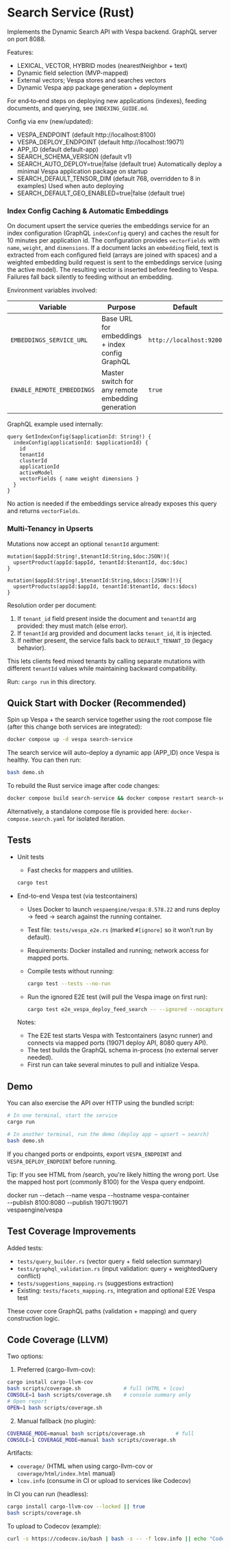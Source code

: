 # Search Service (Rust)

Implements the Dynamic Search API with Vespa backend. GraphQL server on port 8088.

Features:

- LEXICAL, VECTOR, HYBRID modes (nearestNeighbor + text)
- Dynamic field selection (MVP-mapped)
- External vectors; Vespa stores and searches vectors
- Dynamic Vespa app package generation + deployment

For end‑to‑end steps on deploying new applications (indexes), feeding documents, and querying, see `INDEXING_GUIDE.md`.

Config via env (new/updated):

- VESPA_ENDPOINT (default http://localhost:8100)
- VESPA_DEPLOY_ENDPOINT (default http://localhost:19071)
- APP_ID (default default-app)
- SEARCH_SCHEMA_VERSION (default v1)
- SEARCH_AUTO_DEPLOY=true|false (default true) Automatically deploy a minimal Vespa application package on startup
- SEARCH_DEFAULT_TENSOR_DIM (default 768, overridden to 8 in examples) Used when auto deploying
- SEARCH_DEFAULT_GEO_ENABLED=true|false (default true)

### Index Config Caching & Automatic Embeddings

On document upsert the service queries the embeddings service for an index configuration (GraphQL `indexConfig` query) and caches the result for 10 minutes per application id. The configuration provides `vectorFields` with `name`, `weight`, and `dimensions`. If a document lacks an `embedding` field, text is extracted from each configured field (arrays are joined with spaces) and a weighted embedding build request is sent to the embeddings service (using the active model). The resulting vector is inserted before feeding to Vespa. Failures fall back silently to feeding without an embedding.

Environment variables involved:

| Variable                   | Purpose                                           | Default                 |
| -------------------------- | ------------------------------------------------- | ----------------------- |
| `EMBEDDINGS_SERVICE_URL`   | Base URL for embeddings + index config GraphQL    | `http://localhost:9200` |
| `ENABLE_REMOTE_EMBEDDINGS` | Master switch for any remote embedding generation | `true`                  |

GraphQL example used internally:

```
query GetIndexConfig($applicationId: String!) {
  indexConfig(applicationId: $applicationId) {
    id
    tenantId
    clusterId
    applicationId
    activeModel
    vectorFields { name weight dimensions }
  }
}
```

No action is needed if the embeddings service already exposes this query and returns `vectorFields`.

### Multi-Tenancy in Upserts

Mutations now accept an optional `tenantId` argument:

```
mutation($appId:String!,$tenantId:String,$doc:JSON!){
  upsertProduct(appId:$appId, tenantId:$tenantId, doc:$doc)
}

mutation($appId:String!,$tenantId:String,$docs:[JSON!]!){
  upsertProducts(appId:$appId, tenantId:$tenantId, docs:$docs)
}
```

Resolution order per document:

1. If `tenant_id` field present inside the document and `tenantId` arg provided: they must match (else error).
2. If `tenantId` arg provided and document lacks `tenant_id`, it is injected.
3. If neither present, the service falls back to `DEFAULT_TENANT_ID` (legacy behavior).

This lets clients feed mixed tenants by calling separate mutations with different `tenantId` values while maintaining backward compatibility.

Run: `cargo run` in this directory.

## Quick Start with Docker (Recommended)

Spin up Vespa + the search service together using the root compose file (after this change both services are integrated):

```sh
docker compose up -d vespa search-service
```

The search service will auto-deploy a dynamic app (APP_ID) once Vespa is healthy. You can then run:

```sh
bash demo.sh
```

To rebuild the Rust service image after code changes:

```sh
docker compose build search-service && docker compose restart search-service
```

Alternatively, a standalone compose file is provided here: `docker-compose.search.yaml` for isolated iteration.

## Tests

- Unit tests

  - Fast checks for mappers and utilities.

  ```sh
  cargo test
  ```

- End-to-end Vespa test (via testcontainers)

  - Uses Docker to launch `vespaengine/vespa:8.578.22` and runs deploy → feed → search against the running container.
  - Test file: `tests/vespa_e2e.rs` (marked `#[ignore]` so it won’t run by default).
  - Requirements: Docker installed and running; network access for mapped ports.

  - Compile tests without running:

    ```sh
    cargo test --tests --no-run
    ```

  - Run the ignored E2E test (will pull the Vespa image on first run):

    ```sh
    cargo test e2e_vespa_deploy_feed_search -- --ignored --nocapture
    ```

  Notes:

  - The E2E test starts Vespa with Testcontainers (async runner) and connects via mapped ports (19071 deploy API, 8080 query API).
  - The test builds the GraphQL schema in-process (no external server needed).
  - First run can take several minutes to pull and initialize Vespa.

## Demo

You can also exercise the API over HTTP using the bundled script:

```sh
# In one terminal, start the service
cargo run

# In another terminal, run the demo (deploy app → upsert → search)
bash demo.sh
```

If you changed ports or endpoints, export `VESPA_ENDPOINT` and `VESPA_DEPLOY_ENDPOINT` before running.

Tip: If you see HTML from /search, you're likely hitting the wrong port. Use the mapped host port (commonly 8100) for the Vespa query endpoint.

docker run --detach --name vespa --hostname vespa-container \
 --publish 8100:8080 --publish 19071:19071 \
 vespaengine/vespa

## Test Coverage Improvements

Added tests:

- `tests/query_builder.rs` (vector query + field selection summary)
- `tests/graphql_validation.rs` (input validation: query + weightedQuery conflict)
- `tests/suggestions_mapping.rs` (suggestions extraction)
- Existing: `tests/facets_mapping.rs`, integration and optional E2E Vespa test

These cover core GraphQL paths (validation + mapping) and query construction logic.

## Code Coverage (LLVM)

Two options:

1. Preferred (cargo-llvm-cov):

```sh
cargo install cargo-llvm-cov
bash scripts/coverage.sh              # full (HTML + lcov)
CONSOLE=1 bash scripts/coverage.sh    # console summary only
# Open report
OPEN=1 bash scripts/coverage.sh
```

2. Manual fallback (no plugin):

```sh
COVERAGE_MODE=manual bash scripts/coverage.sh          # full
CONSOLE=1 COVERAGE_MODE=manual bash scripts/coverage.sh
```

Artifacts:

- `coverage/` (HTML when using cargo-llvm-cov or `coverage/html/index.html` manual)
- `lcov.info` (consume in CI or upload to services like Codecov)

In CI you can run (headless):

```sh
cargo install cargo-llvm-cov --locked || true
bash scripts/coverage.sh
```

To upload to Codecov (example):

```sh
curl -s https://codecov.io/bash | bash -s -- -f lcov.info || echo "Codecov upload failed"
```
